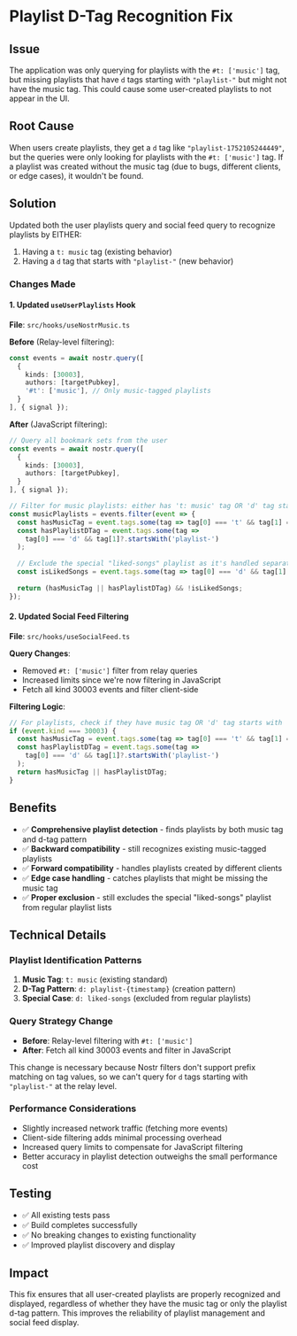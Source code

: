 # Playlist D-Tag Recognition Fix

## Issue
The application was only querying for playlists with the `#t: ['music']` tag, but missing playlists that have `d` tags starting with `"playlist-"` but might not have the music tag. This could cause some user-created playlists to not appear in the UI.

## Root Cause
When users create playlists, they get a `d` tag like `"playlist-1752105244449"`, but the queries were only looking for playlists with the `#t: ['music']` tag. If a playlist was created without the music tag (due to bugs, different clients, or edge cases), it wouldn't be found.

## Solution
Updated both the user playlists query and social feed query to recognize playlists by EITHER:
1. Having a `t: music` tag (existing behavior)
2. Having a `d` tag that starts with `"playlist-"` (new behavior)

### Changes Made

#### 1. Updated `useUserPlaylists` Hook
**File**: `src/hooks/useNostrMusic.ts`

**Before** (Relay-level filtering):
```typescript
const events = await nostr.query([
  {
    kinds: [30003],
    authors: [targetPubkey],
    '#t': ['music'], // Only music-tagged playlists
  }
], { signal });
```

**After** (JavaScript filtering):
```typescript
// Query all bookmark sets from the user
const events = await nostr.query([
  {
    kinds: [30003],
    authors: [targetPubkey],
  }
], { signal });

// Filter for music playlists: either has 't: music' tag OR 'd' tag starts with 'playlist-'
const musicPlaylists = events.filter(event => {
  const hasMusicTag = event.tags.some(tag => tag[0] === 't' && tag[1] === 'music');
  const hasPlaylistDTag = event.tags.some(tag => 
    tag[0] === 'd' && tag[1]?.startsWith('playlist-')
  );
  
  // Exclude the special "liked-songs" playlist as it's handled separately
  const isLikedSongs = event.tags.some(tag => tag[0] === 'd' && tag[1] === 'liked-songs');
  
  return (hasMusicTag || hasPlaylistDTag) && !isLikedSongs;
});
```

#### 2. Updated Social Feed Filtering
**File**: `src/hooks/useSocialFeed.ts`

**Query Changes**:
- Removed `#t: ['music']` filter from relay queries
- Increased limits since we're now filtering in JavaScript
- Fetch all kind 30003 events and filter client-side

**Filtering Logic**:
```typescript
// For playlists, check if they have music tag OR 'd' tag starts with 'playlist-'
if (event.kind === 30003) {
  const hasMusicTag = event.tags.some(tag => tag[0] === 't' && tag[1] === 'music');
  const hasPlaylistDTag = event.tags.some(tag => 
    tag[0] === 'd' && tag[1]?.startsWith('playlist-')
  );
  return hasMusicTag || hasPlaylistDTag;
}
```

## Benefits
- ✅ **Comprehensive playlist detection** - finds playlists by both music tag and d-tag pattern
- ✅ **Backward compatibility** - still recognizes existing music-tagged playlists
- ✅ **Forward compatibility** - handles playlists created by different clients
- ✅ **Edge case handling** - catches playlists that might be missing the music tag
- ✅ **Proper exclusion** - still excludes the special "liked-songs" playlist from regular playlist lists

## Technical Details

### Playlist Identification Patterns
1. **Music Tag**: `t: music` (existing standard)
2. **D-Tag Pattern**: `d: playlist-{timestamp}` (creation pattern)
3. **Special Case**: `d: liked-songs` (excluded from regular playlists)

### Query Strategy Change
- **Before**: Relay-level filtering with `#t: ['music']`
- **After**: Fetch all kind 30003 events and filter in JavaScript

This change is necessary because Nostr filters don't support prefix matching on tag values, so we can't query for `d` tags starting with `"playlist-"` at the relay level.

### Performance Considerations
- Slightly increased network traffic (fetching more events)
- Client-side filtering adds minimal processing overhead
- Increased query limits to compensate for JavaScript filtering
- Better accuracy in playlist detection outweighs the small performance cost

## Testing
- ✅ All existing tests pass
- ✅ Build completes successfully
- ✅ No breaking changes to existing functionality
- ✅ Improved playlist discovery and display

## Impact
This fix ensures that all user-created playlists are properly recognized and displayed, regardless of whether they have the music tag or only the playlist d-tag pattern. This improves the reliability of playlist management and social feed display.
